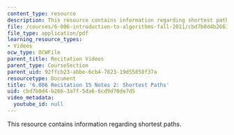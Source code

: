 ```yaml
---
content_type: resource
description: This resource contains information regarding shortest paths.
file: /courses/6-006-introduction-to-algorithms-fall-2011/cbd7b0d4b2663a7f5da66cd9d70de7d5_MIT6_006F11_rec15_alt.pdf
file_type: application/pdf
learning_resource_types:
- Videos
ocw_type: OCWFile
parent_title: Recitation Videos
parent_type: CourseSection
parent_uid: 92ffcb23-abbe-6cb4-7823-19d55858f37a
resourcetype: Document
title: '6.006 Recitation 15 Notes 2: Shortest Paths'
uid: cbd7b0d4-b266-3a7f-5da6-6cd9d70de7d5
video_metadata:
  youtube_id: null
---
```

This resource contains information regarding shortest paths.

